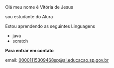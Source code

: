Olá meu nome é Vitória de Jesus

sou estudante do Alura

Estou aprendendo as seguintes Linguagens
* java
* scratch

**Para entrar em contato**

email: 00001115309468sp@al.educacao.sp.gov.br
